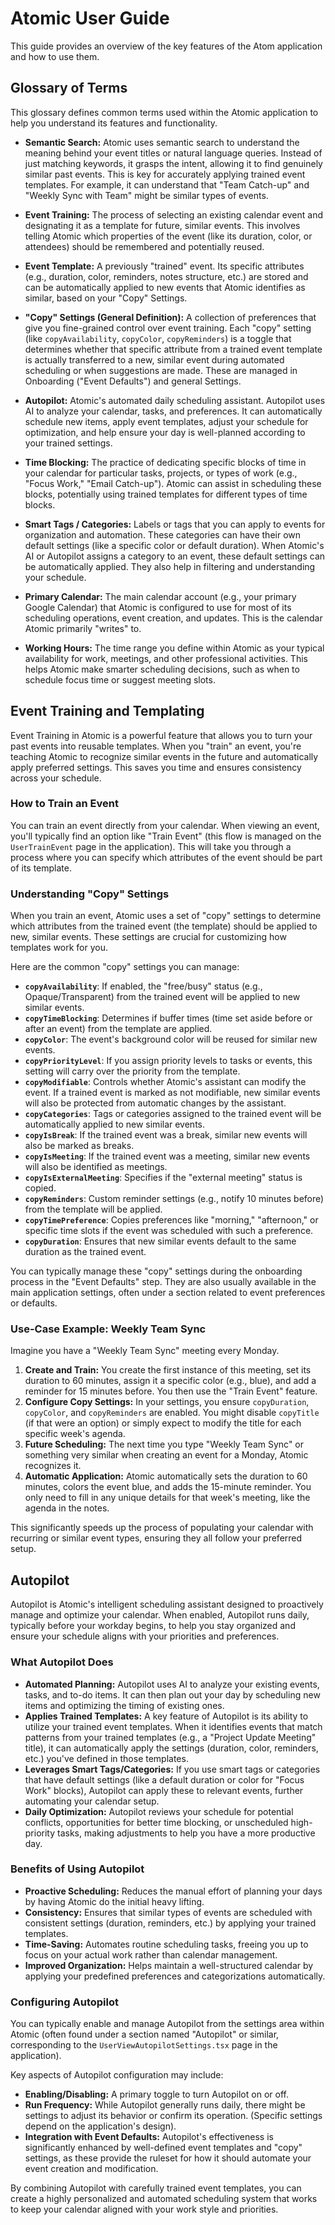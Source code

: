 # Atomic User Guide

This guide provides an overview of the key features of the Atom application and how to use them.

## Glossary of Terms

This glossary defines common terms used within the Atomic application to help you understand its features and functionality.

*   **Semantic Search:**
    Atomic uses semantic search to understand the meaning behind your event titles or natural language queries. Instead of just matching keywords, it grasps the intent, allowing it to find genuinely similar past events. This is key for accurately applying trained event templates. For example, it can understand that "Team Catch-up" and "Weekly Sync with Team" might be similar types of events.

*   **Event Training:**
    The process of selecting an existing calendar event and designating it as a template for future, similar events. This involves telling Atomic which properties of the event (like its duration, color, or attendees) should be remembered and potentially reused.

*   **Event Template:**
    A previously "trained" event. Its specific attributes (e.g., duration, color, reminders, notes structure, etc.) are stored and can be automatically applied to new events that Atomic identifies as similar, based on your "Copy" Settings.

*   **"Copy" Settings (General Definition):**
    A collection of preferences that give you fine-grained control over event training. Each "copy" setting (like `copyAvailability`, `copyColor`, `copyReminders`) is a toggle that determines whether that specific attribute from a trained event template is actually transferred to a new, similar event during automated scheduling or when suggestions are made. These are managed in Onboarding ("Event Defaults") and general Settings.

*   **Autopilot:**
    Atomic's automated daily scheduling assistant. Autopilot uses AI to analyze your calendar, tasks, and preferences. It can automatically schedule new items, apply event templates, adjust your schedule for optimization, and help ensure your day is well-planned according to your trained settings.

*   **Time Blocking:**
    The practice of dedicating specific blocks of time in your calendar for particular tasks, projects, or types of work (e.g., "Focus Work," "Email Catch-up"). Atomic can assist in scheduling these blocks, potentially using trained templates for different types of time blocks.

*   **Smart Tags / Categories:**
    Labels or tags that you can apply to events for organization and automation. These categories can have their own default settings (like a specific color or default duration). When Atomic's AI or Autopilot assigns a category to an event, these default settings can be automatically applied. They also help in filtering and understanding your schedule.

*   **Primary Calendar:**
    The main calendar account (e.g., your primary Google Calendar) that Atomic is configured to use for most of its scheduling operations, event creation, and updates. This is the calendar Atomic primarily "writes" to.

*   **Working Hours:**
    The time range you define within Atomic as your typical availability for work, meetings, and other professional activities. This helps Atomic make smarter scheduling decisions, such as when to schedule focus time or suggest meeting slots.

## Event Training and Templating

Event Training in Atomic is a powerful feature that allows you to turn your past events into reusable templates. When you "train" an event, you're teaching Atomic to recognize similar events in the future and automatically apply preferred settings. This saves you time and ensures consistency across your schedule.

### How to Train an Event

You can train an event directly from your calendar. When viewing an event, you'll typically find an option like "Train Event" (this flow is managed on the `UserTrainEvent` page in the application). This will take you through a process where you can specify which attributes of the event should be part of its template.

### Understanding "Copy" Settings

When you train an event, Atomic uses a set of "copy" settings to determine which attributes from the trained event (the template) should be applied to new, similar events. These settings are crucial for customizing how templates work for you.

Here are the common "copy" settings you can manage:

*   **`copyAvailability`**: If enabled, the "free/busy" status (e.g., Opaque/Transparent) from the trained event will be applied to new similar events.
*   **`copyTimeBlocking`**: Determines if buffer times (time set aside before or after an event) from the template are applied.
*   **`copyColor`**: The event's background color will be reused for similar new events.
*   **`copyPriorityLevel`**: If you assign priority levels to tasks or events, this setting will carry over the priority from the template.
*   **`copyModifiable`**: Controls whether Atomic's assistant can modify the event. If a trained event is marked as not modifiable, new similar events will also be protected from automatic changes by the assistant.
*   **`copyCategories`**: Tags or categories assigned to the trained event will be automatically applied to new similar events.
*   **`copyIsBreak`**: If the trained event was a break, similar new events will also be marked as breaks.
*   **`copyIsMeeting`**: If the trained event was a meeting, similar new events will also be identified as meetings.
*   **`copyIsExternalMeeting`**: Specifies if the "external meeting" status is copied.
*   **`copyReminders`**: Custom reminder settings (e.g., notify 10 minutes before) from the template will be applied.
*   **`copyTimePreference`**: Copies preferences like "morning," "afternoon," or specific time slots if the event was scheduled with such a preference.
*   **`copyDuration`**: Ensures that new similar events default to the same duration as the trained event.

You can typically manage these "copy" settings during the onboarding process in the "Event Defaults" step. They are also usually available in the main application settings, often under a section related to event preferences or defaults.

### Use-Case Example: Weekly Team Sync

Imagine you have a "Weekly Team Sync" meeting every Monday.

1.  **Create and Train:** You create the first instance of this meeting, set its duration to 60 minutes, assign it a specific color (e.g., blue), and add a reminder for 15 minutes before. You then use the "Train Event" feature.
2.  **Configure Copy Settings:** In your settings, you ensure `copyDuration`, `copyColor`, and `copyReminders` are enabled. You might disable `copyTitle` (if that were an option) or simply expect to modify the title for each specific week's agenda.
3.  **Future Scheduling:** The next time you type "Weekly Team Sync" or something very similar when creating an event for a Monday, Atomic recognizes it.
4.  **Automatic Application:** Atomic automatically sets the duration to 60 minutes, colors the event blue, and adds the 15-minute reminder. You only need to fill in any unique details for that week's meeting, like the agenda in the notes.

This significantly speeds up the process of populating your calendar with recurring or similar event types, ensuring they all follow your preferred setup.

## Autopilot

Autopilot is Atomic's intelligent scheduling assistant designed to proactively manage and optimize your calendar. When enabled, Autopilot runs daily, typically before your workday begins, to help you stay organized and ensure your schedule aligns with your priorities and preferences.

### What Autopilot Does

*   **Automated Planning:** Autopilot uses AI to analyze your existing events, tasks, and to-do items. It can then plan out your day by scheduling new items and optimizing the timing of existing ones.
*   **Applies Trained Templates:** A key feature of Autopilot is its ability to utilize your trained event templates. When it identifies events that match patterns from your trained templates (e.g., a "Project Update Meeting" title), it can automatically apply the settings (duration, color, reminders, etc.) you've defined in those templates.
*   **Leverages Smart Tags/Categories:** If you use smart tags or categories that have default settings (like a default duration or color for "Focus Work" blocks), Autopilot can apply these to relevant events, further automating your calendar setup.
*   **Daily Optimization:** Autopilot reviews your schedule for potential conflicts, opportunities for better time blocking, or unscheduled high-priority tasks, making adjustments to help you have a more productive day.

### Benefits of Using Autopilot

*   **Proactive Scheduling:** Reduces the manual effort of planning your days by having Atomic do the initial heavy lifting.
*   **Consistency:** Ensures that similar types of events are scheduled with consistent settings (duration, reminders, etc.) by applying your trained templates.
*   **Time-Saving:** Automates routine scheduling tasks, freeing you up to focus on your actual work rather than calendar management.
*   **Improved Organization:** Helps maintain a well-structured calendar by applying your predefined preferences and categorizations automatically.

### Configuring Autopilot

You can typically enable and manage Autopilot from the settings area within Atomic (often found under a section named "Autopilot" or similar, corresponding to the `UserViewAutopilotSettings.tsx` page in the application).

Key aspects of Autopilot configuration may include:

*   **Enabling/Disabling:** A primary toggle to turn Autopilot on or off.
*   **Run Frequency:** While Autopilot generally runs daily, there might be settings to adjust its behavior or confirm its operation. (Specific settings depend on the application's design).
*   **Integration with Event Defaults:** Autopilot's effectiveness is significantly enhanced by well-defined event templates and "copy" settings, as these provide the ruleset for how it should automate your event creation and modification.

By combining Autopilot with carefully trained event templates, you can create a highly personalized and automated scheduling system that works to keep your calendar aligned with your work style and priorities.
